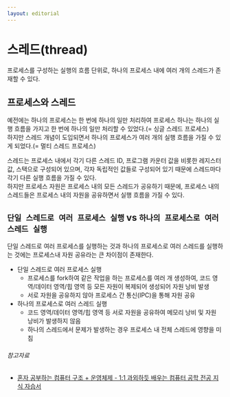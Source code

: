 ```yaml
---
layout: editorial
---
```


# 스레드(thread)

프로세스를 구성하는 실행의 흐름 단위로, 하나의 프로세스 내에 여러 개의 스레드가 존재할 수 있다.

## 프로세스와 스레드

예전에는 하나의 프로세스는 한 번에 하나의 일만 처리하여 프로세스 하나는 하나의 실행 흐름을 가지고 한 번에 하나의 일만 처리할 수 있었다.(= 싱글 스레드 프로세스)  
하지만 스레드 개념이 도입되면서 하나의 프로세스가 여러 개의 실행 흐름을 가질 수 있게 되었다.(= 멀티 스레드 프로세스)

스레드는 프로세스 내에서 각기 다른 스레드 ID, 프로그램 카운터 값을 비롯한 레지스터 값, 스택으로 구성되어 있으며, 각자 독립적인 값들로 구성되어 있기 때문에 스레드마다 각기 다른 실행 흐름을 가질 수 있다.  
하지만 프로세스 자원은 프로세스 내의 모든 스레드가 공유하기 때문에, 프로세스 내의 스레드들은 프로세스 내의 자원을 공유하면서 실행 흐름을 가질 수 있다.

## `단일 스레드로 여러 프로세스 실행` vs `하나의 프로세스로 여러 스레드 실행`

단일 스레드로 여러 프로세스를 실행하는 것과 하나의 프로세스로 여러 스레드를 실행하는 것에는 프로세스내 자원 공유라는 큰 차이점이 존재한다.

- 단일 스레드로 여러 프로세스 실행
    - 프로세스를 fork하여 같은 작업을 하는 프로세스를 여러 개 생성하여, 코드 영역/데이터 영역/힙 영역 등 모든 자원이 복제되어 생성되어 자원 낭비 발생
    - 서로 자원을 공유하지 않아 프로세스 간 통신(IPC)을 통해 자원 공유
- 하나의 프로세스로 여러 스레드 실행
    - 코드 영역/데이터 영역/힙 영역 등 서로 자원을 공유하여 메모리 낭비 및 자원 낭비가 발생하지 않음
    - 하나의 스레드에서 문제가 발생하는 경우 프로세스 내 전체 스레드에 영향을 미침

###### 참고자료

- [혼자 공부하는 컴퓨터 구조 + 운영체제 - 1:1 과외하듯 배우는 컴퓨터 공학 전공 지식 자습서](https://www.nl.go.kr/seoji/contents/S80100000000.do?schM=intgr_detail_view_isbn&page=1&pageUnit=10&schType=simple&schStr=혼자+컴퓨터+구조&isbn=9791162243091&cipId=228751835%2C)
